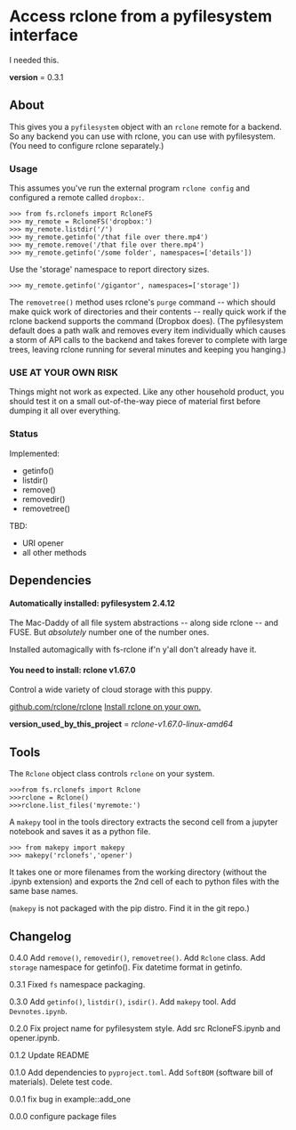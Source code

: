 # Access rclone from a pyfilesystem interface
I needed this.

__version__ = 0.3.1



## About

This gives you a `pyfilesystem` object with an `rclone` remote for a backend. So any backend you can use with rclone, you can use with pyfilesystem. (You need to configure rclone separately.)


### Usage

This assumes you've run the external program `rclone config` and configured a remote called `dropbox:`.

    >>> from fs.rclonefs import RcloneFS
    >>> my_remote = RcloneFS('dropbox:')
    >>> my_remote.listdir('/')
    >>> my_remote.getinfo('/that file over there.mp4')
    >>> my_remote.remove('/that file over there.mp4')
    >>> my_remote.getinfo('/some folder', namespaces=['details'])

Use the 'storage' namespace to report directory sizes.

    >>> my_remote.getinfo('/gigantor', namespaces=['storage'])

The `removetree()` method uses rclone's `purge` command -- which should make quick work of directories and their contents -- really quick work if the rclone backend supports the command (Dropbox does). (The pyfilesystem default does a path walk and removes every item individually which causes a storm of API calls to the backend and takes forever to complete with large trees, leaving rclone running for several minutes and keeping you hanging.) 

### USE AT YOUR OWN RISK

Things might not work as expected. Like any other household product, you should test it on a small out-of-the-way piece of material first before dumping it all over everything.

### Status

Implemented:
- getinfo()
- listdir()
- remove()
- removedir()
- removetree()

TBD:
- URI opener
- all other methods

## Dependencies

#### Automatically installed: pyfilesystem 2.4.12

The Mac-Daddy of all file system abstractions -- along side rclone -- and FUSE. But _absolutely_ number one of the number ones.

Installed automagically with fs-rclone if'n y'all don't already have it.

#### You need to install: rclone v1.67.0

Control a wide variety of cloud storage with this puppy.

[github.com/rclone/rclone](https://github.com/rclone/rclone)
[Install rclone on your own.](https://rclone.org/install/)

__version_used_by_this_project__ = _rclone-v1.67.0-linux-amd64_


## Tools

The `Rclone` object class controls `rclone` on your system.

    >>>from fs.rclonefs import Rclone
    >>>rclone = Rclone()
    >>>rclone.list_files('myremote:')


A `makepy` tool in the tools directory extracts the second cell from a jupyter notebook and saves it as a python file.

    >>> from makepy import makepy
    >>> makepy('rclonefs','opener')

It takes one or more filenames from the working directory (without the .ipynb extension) and exports the 2nd cell of each to python files with the same base names.

(`makepy` is not packaged with the pip distro. Find it in the git repo.)


## Changelog

0.4.0 Add `remove()`, `removedir()`, `removetree()`. Add `Rclone` class. Add `storage` namespace for getinfo(). Fix datetime format in getinfo.

0.3.1 Fixed `fs` namespace packaging.

0.3.0 Add `getinfo()`, `listdir()`, `isdir()`. Add `makepy` tool. Add `Devnotes.ipynb`.

0.2.0 Fix project name for pyfilesystem style. Add src RcloneFS.ipynb and opener.ipynb.

0.1.2 Update README

0.1.0 Add dependencies to `pyproject.toml`. Add `SoftBOM` (software bill of materials). Delete test code.

0.0.1 fix bug in example::add_one

0.0.0 configure package files
